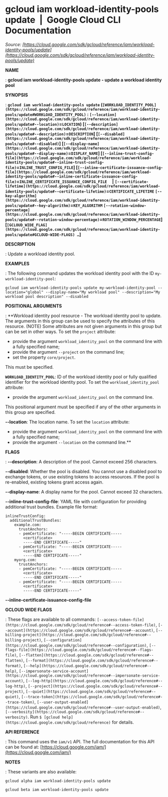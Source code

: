 # gcloud iam workload-identity-pools update  |  Google Cloud CLI Documentation

*Source: [https://cloud.google.com/sdk/gcloud/reference/iam/workload-identity-pools/update](https://cloud.google.com/sdk/gcloud/reference/iam/workload-identity-pools/update)*

**NAME**

: **gcloud iam workload-identity-pools update - update a workload identity pool**

**SYNOPSIS**

: **`gcloud iam workload-identity-pools update` (`[WORKLOAD_IDENTITY_POOL](https://cloud.google.com/sdk/gcloud/reference/iam/workload-identity-pools/update#WORKLOAD_IDENTITY_POOL)` : `[--location](https://cloud.google.com/sdk/gcloud/reference/iam/workload-identity-pools/update#--location)`=`LOCATION`) [`[--description](https://cloud.google.com/sdk/gcloud/reference/iam/workload-identity-pools/update#--description)`=`DESCRIPTION`] [`[--disabled](https://cloud.google.com/sdk/gcloud/reference/iam/workload-identity-pools/update#--disabled)`] [`[--display-name](https://cloud.google.com/sdk/gcloud/reference/iam/workload-identity-pools/update#--display-name)`=`DISPLAY_NAME`] [`[--inline-trust-config-file](https://cloud.google.com/sdk/gcloud/reference/iam/workload-identity-pools/update#--inline-trust-config-file)`=`INLINE_TRUST_CONFIG_FILE`] [`[--inline-certificate-issuance-config-file](https://cloud.google.com/sdk/gcloud/reference/iam/workload-identity-pools/update#--inline-certificate-issuance-config-file)`=`INLINE_CERTIFICATE_ISSUANCE_CONFIG_FILE`     | `[--certificate-lifetime](https://cloud.google.com/sdk/gcloud/reference/iam/workload-identity-pools/update#--certificate-lifetime)`=`CERTIFICATE_LIFETIME` `[--key-algorithm](https://cloud.google.com/sdk/gcloud/reference/iam/workload-identity-pools/update#--key-algorithm)`=`KEY_ALGORITHM` `[--rotation-window-percentage](https://cloud.google.com/sdk/gcloud/reference/iam/workload-identity-pools/update#--rotation-window-percentage)`=`ROTATION_WINDOW_PERCENTAGE`] [`[GCLOUD_WIDE_FLAG](https://cloud.google.com/sdk/gcloud/reference/iam/workload-identity-pools/update#GCLOUD-WIDE-FLAGS) …`]**

**DESCRIPTION**

: Update a workload identity pool.

**EXAMPLES**

: The following command updates the workload identity pool with the ID
``my-workload-identity-pool``:

```
gcloud iam workload-identity-pools update my-workload-identity-pool --location="global" --display-name="My workload pool" --description="My workload pool description" --disabled
```

**POSITIONAL ARGUMENTS**

: **Workload identity pool resource - The workload identity pool to update. The
arguments in this group can be used to specify the attributes of this resource.
(NOTE) Some attributes are not given arguments in this group but can be set in
other ways.
To set the `project` attribute:

- provide the argument `workload_identity_pool` on the command line
with a fully specified name;
- provide the argument `--project` on the command line;
- set the property `core/project`.

This must be specified.

**`WORKLOAD_IDENTITY_POOL`**:
ID of the workload identity pool or fully qualified identifier for the workload
identity pool.
To set the `workload_identity_pool` attribute:

- provide the argument `workload_identity_pool` on the command line.

This positional argument must be specified if any of the other arguments in this
group are specified.

**--location**:
The location name.
To set the `location` attribute:

- provide the argument `workload_identity_pool` on the command line
with a fully specified name;
- provide the argument `--location` on the command line.**

**FLAGS**

: **--description**:
A description of the pool. Cannot exceed 256 characters.

**--disabled**:
Whether the pool is disabled. You cannot use a disabled pool to exchange tokens,
or use existing tokens to access resources. If the pool is re-enabled, existing
tokens grant access again.

**--display-name**:
A display name for the pool. Cannot exceed 32 characters.

**--inline-trust-config-file**:
YAML file with configuration for providing additional trust bundles. Example
file format:
```
inlineTrustConfig:
  additionalTrustBundles:
    example.com:
      trustAnchors:
      - pemCertificate: "-----BEGIN CERTIFICATE-----
        <certificate>
        -----END CERTIFICATE-----"
      - pemCertificate: "-----BEGIN CERTIFICATE-----
        <certificate>
        -----END CERTIFICATE-----"
    myorg.com:
      trustAnchors:
      - pemCertificate: "-----BEGIN CERTIFICATE-----
        <certificate>
        -----END CERTIFICATE-----"
      - pemCertificate: "-----BEGIN CERTIFICATE-----
        <certificate>
        -----END CERTIFICATE-----"
```

**--inline-certificate-issuance-config-file**

**GCLOUD WIDE FLAGS**

: These flags are available to all commands: `[--access-token-file](https://cloud.google.com/sdk/gcloud/reference#--access-token-file)`,
`[--account](https://cloud.google.com/sdk/gcloud/reference#--account)`, `[--billing-project](https://cloud.google.com/sdk/gcloud/reference#--billing-project)`,
`[--configuration](https://cloud.google.com/sdk/gcloud/reference#--configuration)`,
`[--flags-file](https://cloud.google.com/sdk/gcloud/reference#--flags-file)`,
`[--flatten](https://cloud.google.com/sdk/gcloud/reference#--flatten)`, `[--format](https://cloud.google.com/sdk/gcloud/reference#--format)`, `[--help](https://cloud.google.com/sdk/gcloud/reference#--help)`, `[--impersonate-service-account](https://cloud.google.com/sdk/gcloud/reference#--impersonate-service-account)`,
`[--log-http](https://cloud.google.com/sdk/gcloud/reference#--log-http)`,
`[--project](https://cloud.google.com/sdk/gcloud/reference#--project)`, `[--quiet](https://cloud.google.com/sdk/gcloud/reference#--quiet)`, `[--trace-token](https://cloud.google.com/sdk/gcloud/reference#--trace-token)`, `[--user-output-enabled](https://cloud.google.com/sdk/gcloud/reference#--user-output-enabled)`,
`[--verbosity](https://cloud.google.com/sdk/gcloud/reference#--verbosity)`.
Run `$ [gcloud help](https://cloud.google.com/sdk/gcloud/reference)` for details.

**API REFERENCE**

: This command uses the `iam/v1` API. The full documentation for this
API can be found at: [https://cloud.google.com/iam/](https://cloud.google.com/iam/)

**NOTES**

: These variants are also available:

```
gcloud alpha iam workload-identity-pools update
```

```
gcloud beta iam workload-identity-pools update
```